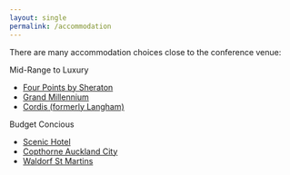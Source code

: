 ```yaml
---
layout: single
permalink: /accommodation
---
```

There are many accommodation choices close to the conference venue:

Mid-Range to Luxury
- <a href="https://www.starwoodhotels.com/fourpoints/property/overview/index.html?propertyID=4808&language=en_US">Four Points by Sheraton</a>
- <a href="https://www.millenniumhotels.com/en/auckland/grand-millennium-auckland/">Grand Millennium</a>
- <a href="http://www.cordishotels.com/en/auckland/">Cordis (formerly Langham)</a>

Budget Concious
- <a href="https://www.scenichotelgroup.co.nz/locations/new-zealand/auckland">Scenic Hotel</a>
- <a href="https://www.millenniumhotels.com/en/auckland/copthorne-hotel-auckland-city/">Copthorne Auckland City</a>
- <a href="https://www.waldorf.co.nz/en/st-martins/default.html">Waldorf St Martins</a>